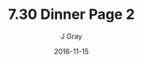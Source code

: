 ---
title: '7.30 Dinner Page 2'
alt: 'Mysteries of the Arcana'
date: '2016-11-15'
author: 'J Gray'
artist: 'Keira'
chapter: '7 Tales of the Arcana'
filler: false
---